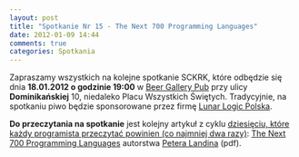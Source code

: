 ```yaml
---
layout: post
title: "Spotkanie Nr 15 - The Next 700 Programming Languages"
date: 2012-01-09 14:44
comments: true
categories: Spotkania
---
```


Zapraszamy wszystkich na kolejne spotkanie SCKRK, które odbędzie się dnia **18.01.2012 o godzinie 19:00** w [Beer Gallery Pub][beerg] przy ulicy **Dominikańskiej** 10, niedaleko Placu Wszystkich Świętych.
Tradycyjnie, na spotkaniu piwo będzie sponsorowane przez firmę [Lunar Logic Polska][llp].

**Do przeczytania na spotkanie** jest kolejny artykuł z cyklu [dziesięciu, które każdy programista przeczytać powinien (co najmniej dwa razy)][10papers]: [The Next 700 Programming Languages][artykul] autorstwa [Petera Landina][landin] (pdf).

[beerg]: http://beergallery.pl/
[llp]: http://lunarlogicpolska.com/
[artykul]: http://www.thecorememory.com/Next_700.pdf
[10papers]: http://blog.objectmentor.com/articles/2009/02/26/10-papers-every-programmer-should-read-at-least-twice
[landin]: http://en.wikipedia.org/wiki/Peter_Landin

